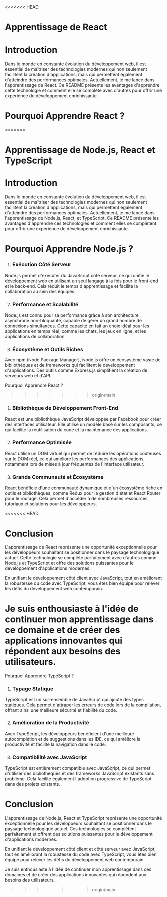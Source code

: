 <<<<<<< HEAD
# Apprentissage de React
# Introduction
Dans le monde en constante évolution du développement web, il est essentiel de maîtriser des technologies modernes qui non seulement facilitent la création d'applications, mais qui permettent également d'atteindre des performances optimales. Actuellement, je me lance dans l'apprentissage de React. Ce README présente les avantages d'apprendre cette technologie et comment elle se complète avec d'autres pour offrir une expérience de développement enrichissante.

# Pourquoi Apprendre React ?
=======
# Apprentissage de Node.js, React et TypeScript
# Introduction
Dans le monde en constante évolution du développement web, il est essentiel de maîtriser des technologies modernes qui non seulement facilitent la création d'applications, mais qui permettent également d'atteindre des performances optimales. Actuellement, je me lance dans l'apprentissage de Node.js, React, et TypeScript. Ce README présente les avantages d'apprendre ces technologies et comment elles se complètent pour offrir une expérience de développement enrichissante.

# Pourquoi Apprendre Node.js ?
1. ### Exécution Côté Serveur
Node.js permet d'exécuter du JavaScript côté serveur, ce qui unifie le développement web en utilisant un seul langage à la fois pour le front-end et le back-end. Cela réduit le temps d'apprentissage et facilite la collaboration au sein des équipes.

2. ### Performance et Scalabilité
Node.js est connu pour sa performance grâce à son architecture asynchrone non-bloquante, capable de gérer un grand nombre de connexions simultanées. Cette capacité en fait un choix idéal pour les applications en temps réel, comme les chats, les jeux en ligne, et les applications de collaboration.

3. ### Écosystème et Outils Riches
Avec npm (Node Package Manager), Node.js offre un écosystème vaste de bibliothèques et de frameworks qui facilitent le développement d'applications. Des outils comme Express.js simplifient la création de serveurs web et d'API.

Pourquoi Apprendre React ?
>>>>>>> origin/main
1. ### Bibliothèque de Développement Front-End
React est une bibliothèque JavaScript développée par Facebook pour créer des interfaces utilisateur. Elle utilise un modèle basé sur les composants, ce qui facilite la réutilisation du code et la maintenance des applications.

2. ### Performance Optimisée
React utilise un DOM virtuel qui permet de réduire les opérations coûteuses sur le DOM réel, ce qui améliore les performances des applications, notamment lors de mises à jour fréquentes de l'interface utilisateur.

3. ### Grande Communauté et Écosystème
React bénéficie d'une communauté dynamique et d'un écosystème riche en outils et bibliothèques, comme Redux pour la gestion d'état et React Router pour le routage. Cela permet d'accéder à de nombreuses ressources, tutoriaux et solutions pour les développeurs.

<<<<<<< HEAD
# Conclusion
L'apprentissage de React représente une opportunité exceptionnelle pour les développeurs souhaitant se positionner dans le paysage technologique actuel. Cette technologie se complète parfaitement avec d'autres comme Node.js et TypeScript et offre des solutions puissantes pour le développement d'applications modernes.

En unifiant le développement côté client avec JavaScript, tout en améliorant la robustesse du code avec TypeScript, vous êtes bien équipé pour relever les défis du développement web contemporain.

Je suis enthousiaste à l'idée de continuer mon apprentissage dans ce domaine et de créer des applications innovantes qui répondent aux besoins des utilisateurs.
=======
Pourquoi Apprendre TypeScript ?
1. ### Typage Statique
TypeScript est un sur-ensemble de JavaScript qui ajoute des types statiques. Cela permet d'attraper les erreurs de code lors de la compilation, offrant ainsi une meilleure sécurité et fiabilité du code.

2. ### Amélioration de la Productivité
Avec TypeScript, les développeurs bénéficient d'une meilleure autocomplétion et de suggestions dans les IDE, ce qui améliore la productivité et facilite la navigation dans le code.

3. ### Compatibilité avec JavaScript
TypeScript est entièrement compatible avec JavaScript, ce qui permet d'utiliser des bibliothèques et des frameworks JavaScript existants sans problème. Cela facilite également l'adoption progressive de TypeScript dans des projets existants.

# Conclusion
L'apprentissage de Node.js, React et TypeScript représente une opportunité exceptionnelle pour les développeurs souhaitant se positionner dans le paysage technologique actuel. Ces technologies se complètent parfaitement et offrent des solutions puissantes pour le développement d'applications modernes.

En unifiant le développement côté client et côté serveur avec JavaScript, tout en améliorant la robustesse du code avec TypeScript, vous êtes bien équipé pour relever les défis du développement web contemporain.

Je suis enthousiaste à l'idée de continuer mon apprentissage dans ces domaines et de créer des applications innovantes qui répondent aux besoins des utilisateurs.
>>>>>>> origin/main
